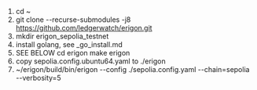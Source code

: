 1) cd ~
2) git clone --recurse-submodules -j8 https://github.com/ledgerwatch/erigon.git
3) mkdir erigon_sepolia_testnet
4) install golang, see _go_install.md
5) SEE BELOW
   cd erigon
   make erigon
6) copy sepolia.config.ubuntu64.yaml to ./erigon
7) ~/erigon/build/bin/erigon --config ./sepolia.config.yaml --chain=sepolia --verbosity=5


